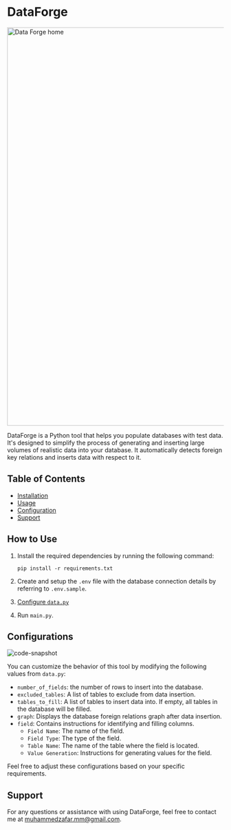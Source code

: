 # DataForge

<img width="926" alt="Data Forge home" src="https://github.com/MZaFaRM/DataForge/assets/98420006/d7ca0ca1-b958-4f78-82a2-f8b4ad3e4cf1">

DataForge is a Python tool that helps you populate databases with test data. It's designed to simplify the process of generating and inserting large volumes of realistic data into your database. It automatically detects foreign key relations and inserts data with respect to it.

## Table of Contents
- [Installation](#installation)
- [Usage](#usage)
- [Configuration](#configuration)
- [Support](#support)

## How to Use

1. Install the required dependencies by running the following command:

   ```
   pip install -r requirements.txt
   ```

2. Create and setup the `.env` file with the database connection details by referring to `.env.sample`.

3. [Configure `data.py`](#Configuration)

4. Run `main.py`.

## Configurations

![code-snapshot](https://github.com/MZaFaRM/DataForge/assets/98420006/78a2f15d-2ad7-4f56-a39b-6abb3ff07db2)

You can customize the behavior of this tool by modifying the following values from `data.py`:

- `number_of_fields`: the number of rows to insert into the database.
- `excluded_tables`: A list of tables to exclude from data insertion.
- `tables_to_fill`: A list of tables to insert data into. If empty, all tables in the database will be filled.
- `graph`: Displays the database foreign relations graph after data insertion.
- `field`: Contains instructions for identifying and filling columns.
  - `Field Name`: The name of the field.
  - `Field Type`: The type of the field.
  - `Table Name`: The name of the table where the field is located.
  - `Value Generation`: Instructions for generating values for the field.

Feel free to adjust these configurations based on your specific requirements.


## Support

For any questions or assistance with using DataForge, feel free to contact me at muhammedzafar.mm@gmail.com.
